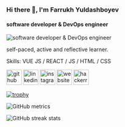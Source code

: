 ### Hi there 👋, I'm Farrukh Yuldashboyev
#### software developer & DevOps engineer
![software developer & DevOps engineer](https://arturssmirnovs.github.io/github-profile-readme-generator/images/banner.png)

self-paced, active and reflective learner.

Skills: VUE JS / REACT / JS / HTML / CSS



[<img src='https://cdn.jsdelivr.net/npm/simple-icons@3.0.1/icons/github.svg' alt='github' height='40'>](https://github.com/yuldashboev)  [<img src='https://cdn.jsdelivr.net/npm/simple-icons@3.0.1/icons/linkedin.svg' alt='linkedin' height='40'>](https://www.linkedin.com/in/yuldashboev/)  [<img src='https://cdn.jsdelivr.net/npm/simple-icons@3.0.1/icons/instagram.svg' alt='instagram' height='40'>](https://www.instagram.com/yuldashboevf/)  [<img src='https://cdn.jsdelivr.net/npm/simple-icons@3.0.1/icons/icloud.svg' alt='website' height='40'>](fyacademy.pythonanywhere.com)  [<img src='https://cdn.jsdelivr.net/npm/simple-icons@3.0.1/icons/hackerrank.svg' alt='hackerrank' height='40'>](fyacademy_conta1)  

[![trophy](https://github-profile-trophy.vercel.app/?username=yuldashboev)](https://github.com/ryo-ma/github-profile-trophy)

![GitHub metrics](https://metrics.lecoq.io/yuldashboev)  

![GitHub streak stats](https://github-readme-streak-stats.herokuapp.com/?user=yuldashboev)  

